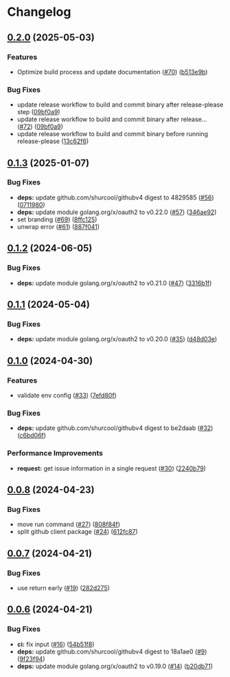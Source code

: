 # Changelog

## [0.2.0](https://github.com/kudoas/sync-issue-field/compare/v0.1.3...v0.2.0) (2025-05-03)


### Features

* Optimize build process and update documentation ([#70](https://github.com/kudoas/sync-issue-field/issues/70)) ([b513e9b](https://github.com/kudoas/sync-issue-field/commit/b513e9be99a22a87c0f1148eb6dd8d411f4c5fa8))


### Bug Fixes

* update release workflow to build and commit binary after release-please step ([09bf0a9](https://github.com/kudoas/sync-issue-field/commit/09bf0a922709806bd4ce49ea634aee35c2100c7d))
* update release workflow to build and commit binary after release… ([#72](https://github.com/kudoas/sync-issue-field/issues/72)) ([09bf0a9](https://github.com/kudoas/sync-issue-field/commit/09bf0a922709806bd4ce49ea634aee35c2100c7d))
* update release workflow to build and commit binary before running release-please ([13c62f6](https://github.com/kudoas/sync-issue-field/commit/13c62f6b587783a3b9359e4aa28a3895663f9247))

## [0.1.3](https://github.com/kudoas/sync-issue-field/compare/v0.1.2...v0.1.3) (2025-01-07)


### Bug Fixes

* **deps:** update github.com/shurcool/githubv4 digest to 4829585 ([#56](https://github.com/kudoas/sync-issue-field/issues/56)) ([0711980](https://github.com/kudoas/sync-issue-field/commit/0711980c877ae84fe9511ab6fcadc99ef97c121a))
* **deps:** update module golang.org/x/oauth2 to v0.22.0 ([#57](https://github.com/kudoas/sync-issue-field/issues/57)) ([346ae92](https://github.com/kudoas/sync-issue-field/commit/346ae92c2d012f11aca947543a322bacd5dfe7b5))
* set branding ([#69](https://github.com/kudoas/sync-issue-field/issues/69)) ([8ffc125](https://github.com/kudoas/sync-issue-field/commit/8ffc1253a69600718ee556e13e41d9eb138ebf0a))
* unwrap error  ([#61](https://github.com/kudoas/sync-issue-field/issues/61)) ([887f041](https://github.com/kudoas/sync-issue-field/commit/887f041db018fa2259494c1240d6fc795560bcbe))

## [0.1.2](https://github.com/kudoas/sync-issue-field/compare/v0.1.1...v0.1.2) (2024-06-05)


### Bug Fixes

* **deps:** update module golang.org/x/oauth2 to v0.21.0 ([#47](https://github.com/kudoas/sync-issue-field/issues/47)) ([3316b1f](https://github.com/kudoas/sync-issue-field/commit/3316b1f57cf2b53145c54079728502a61463d7e9))

## [0.1.1](https://github.com/kudoas/sync-issue-field/compare/v0.1.0...v0.1.1) (2024-05-04)


### Bug Fixes

* **deps:** update module golang.org/x/oauth2 to v0.20.0 ([#35](https://github.com/kudoas/sync-issue-field/issues/35)) ([d48d03e](https://github.com/kudoas/sync-issue-field/commit/d48d03e96bb046accd37e680ea93ed2620fce3e4))

## [0.1.0](https://github.com/kudoas/sync-issue-field/compare/v0.0.8...v0.1.0) (2024-04-30)


### Features

* validate env config ([#33](https://github.com/kudoas/sync-issue-field/issues/33)) ([7efd80f](https://github.com/kudoas/sync-issue-field/commit/7efd80ff5c5c9708958f6f983352334f0a0914e6))


### Bug Fixes

* **deps:** update github.com/shurcool/githubv4 digest to be2daab ([#32](https://github.com/kudoas/sync-issue-field/issues/32)) ([c6bd06f](https://github.com/kudoas/sync-issue-field/commit/c6bd06f97010de89705bf0a35962dcc9830b8d4b))


### Performance Improvements

* **request:** get issue information in a single request ([#30](https://github.com/kudoas/sync-issue-field/issues/30)) ([2240b79](https://github.com/kudoas/sync-issue-field/commit/2240b79ac6766f7687521637444d6917da6016c4))

## [0.0.8](https://github.com/kudoas/sync-issue-field/compare/v0.0.7...v0.0.8) (2024-04-23)


### Bug Fixes

* move run command ([#27](https://github.com/kudoas/sync-issue-field/issues/27)) ([808f84f](https://github.com/kudoas/sync-issue-field/commit/808f84f2a33c2acc37fdec08b63c43d1d2b1ef46))
* split github client package ([#24](https://github.com/kudoas/sync-issue-field/issues/24)) ([612fc87](https://github.com/kudoas/sync-issue-field/commit/612fc87672da69cdc629911ed83d7cf9b5af3187))

## [0.0.7](https://github.com/kudoas/sync-issue-field/compare/v0.0.6...v0.0.7) (2024-04-21)


### Bug Fixes

* use return early ([#19](https://github.com/kudoas/sync-issue-field/issues/19)) ([282d275](https://github.com/kudoas/sync-issue-field/commit/282d275d997b06fe4a0b2e944e27e9cf6f5f2b5b))

## [0.0.6](https://github.com/kudoas/sync-issue-field/compare/v0.0.5...v0.0.6) (2024-04-21)


### Bug Fixes

* **ci:** fix input ([#16](https://github.com/kudoas/sync-issue-field/issues/16)) ([54b51f8](https://github.com/kudoas/sync-issue-field/commit/54b51f8b4f278037e33958b1c359e98e4cec344f))
* **deps:** update github.com/shurcool/githubv4 digest to 18a1ae0 ([#9](https://github.com/kudoas/sync-issue-field/issues/9)) ([9f23f94](https://github.com/kudoas/sync-issue-field/commit/9f23f948f0bd0b73ce3923a4e12766076fa5c636))
* **deps:** update module golang.org/x/oauth2 to v0.19.0 ([#14](https://github.com/kudoas/sync-issue-field/issues/14)) ([b20db71](https://github.com/kudoas/sync-issue-field/commit/b20db71189c657a8a04fdc1e6e43ba422ecf2a01))
